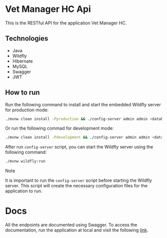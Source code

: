 # Vet Manager HC Api

This is the RESTful API for the application Vet Manager HC.

## Technologies

- Java
- Wildfly
- Hibernate
- MySQL
- Swagger
- JWT

## How to run

Run the following command to install and start the embedded Wildfly server for
production mode:

```bash
./mvnw clean install -Pproduction && ./config-server admin admin <database_connection_url> <database_user_name> <database_password> && ./mvnw wildfly:run
```

Or run the following commad for development mode:

```bash
./mvnw clean install -Pdevelopment && ./config-server admin admin <database_connection_url> <database_user_name> <database_password> && ./mvnw wildfly:run
```

After run `config-server` script, you can start the Wildfly server using the
following command:

```bash
./mvnw wildfly:run
```

> [!NOTE]
>
> It is important to run the `config-server` script before starting the Wildfly
> server. This script will create the necessary configuration files for the
> application to run.

# Docs

All the endpoints are documented using Swagger. To access the documentation, run
the application at local and visit the following
[link](http://localhost:8080/docs).
